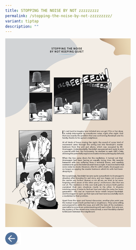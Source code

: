 ```yaml
---
title: STOPPING THE NOISE BY NOT zzzzzzzzz
permalink: /stopping-the-noise-by-not-zzzzzzzzz/
variant: tiptap
description: ""
---
```

<p></p>
<div class="isomer-image-wrapper">
<img style="width: 80%;" height="auto" width="100%" alt="" src="/images/MEDIATION STORIES/Noise_story_1_1.png">
</div>
<p></p><a class="isomer-image-wrapper" href="/disputes-suitable-for-mediation-chinese/"><img style="width: 10%;" height="auto" width="100%" alt="" src="/images/MEDIATION STORIES/Back_button.png"></a>
<p></p>